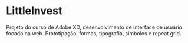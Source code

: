 # LittleInvest
 Projeto do curso de Adobe XD, desenvolvimento de interface de usuário focado na web. Prototipação, formas, tipografia, simbolos e repeat grid. 
